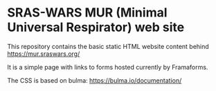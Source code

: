 # SRAS-WARS MUR (Minimal Universal Respirator) web site

This repository contains the basic static HTML website content behind https://mur.sraswars.org/

It is a simple page with links to forms hosted currently by Framaforms.

The CSS is based on bulma: https://bulma.io/documentation/

